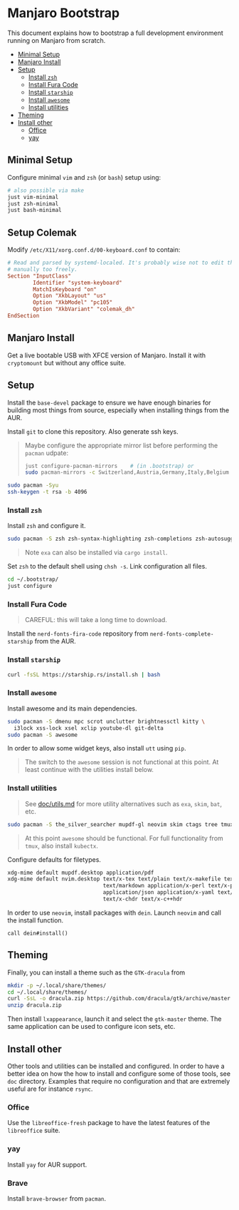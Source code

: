 # Manjaro Bootstrap

This document explains how to bootstrap a full development environment running on Manjaro from
scratch.

* [Minimal Setup](#minimal-setup)
* [Manjaro Install](#manjaro-install)
* [Setup](#setup)
  * [Install `zsh`](#install-`zsh`)
  * [Install Fura Code](#install-fura-code)
  * [Install `starship`](#install-`starship`)
  * [Install `awesome`](#install-`awesome`)
  * [Install utilities](#install-utilities)
* [Theming](#theming)
* [Install other](#install-other)
  * [Office](#office)
  * [yay](#yay)

## Minimal Setup

Configure minimal `vim` and `zsh` (or `bash`) setup using:

```bash
# also possible via make
just vim-minimal
just zsh-minimal
just bash-minimal
```

## Setup Colemak

Modify `/etc/X11/xorg.conf.d/00-keyboard.conf` to contain:

```conf
# Read and parsed by systemd-localed. It's probably wise not to edit this file
# manually too freely.
Section "InputClass"
        Identifier "system-keyboard"
        MatchIsKeyboard "on"
        Option "XkbLayout" "us"
        Option "XkbModel" "pc105"
        Option "XkbVariant" "colemak_dh"
EndSection
```

## Manjaro Install

Get a live bootable USB with XFCE version of Manjaro. Install it with `cryptomount` but without any
office suite.

## Setup

Install the `base-devel` package to ensure we have enough binaries for building most things from
source, especially when installing things from the AUR.

Install `git` to clone this repository. Also generate ssh keys.

> Maybe configure the appropriate mirror list before performing the `pacman` udpate:
>
> ```bash
> just configure-pacman-mirrors    # (in .bootstrap) or
> sudo pacman-mirrors -c Switzerland,Austria,Germany,Italy,Belgium
> ```

```bash
sudo pacman -Syu
ssh-keygen -t rsa -b 4096
```

### Install `zsh`

Install `zsh` and configure it.

```bash
sudo pacman -S zsh zsh-syntax-highlighting zsh-completions zsh-autosuggestions exa ripgrep just
```

> Note `exa` can also be installed via `cargo install`.

Set `zsh` to the default shell using `chsh -s`. Link configuration all files.

```bash
cd ~/.bootstrap/
just configure
```

### Install Fura Code

> CAREFUL: this will take a long time to download.

Install the `nerd-fonts-fira-code` repository from `nerd-fonts-complete-starship` from the AUR.

### Install `starship`

```bash
curl -fsSL https://starship.rs/install.sh | bash
```

### Install `awesome`

Install awesome and its main dependencies.

```bash
sudo pacman -S dmenu mpc scrot unclutter brightnessctl kitty \
  i3lock xss-lock xsel xclip youtube-dl git-delta
sudo pacman -S awesome
```

In order to allow some widget keys, also install `utt` using `pip`.

> The switch to the `awesome` session is not functional at this point. At least continue with the
> utilities install below.

### Install utilities

> See [doc/utils.md](doc/utils.md) for more utility alternatives such as `exa`, `skim`, `bat`, etc.

```bash
sudo pacman -S the_silver_searcher mupdf-gl neovim skim ctags tree tmux
```

> At this point `awesome` should be functional. For full functionality from `tmux`, also install
> `kubectx`.

Configure defaults for filetypes.

```zsh
xdg-mime default mupdf.desktop application/pdf
xdg-mime default nvim.desktop text/x-tex text/plain text/x-makefile text/rust text/x-log \
                              text/markdown application/x-perl text/x-python text/x-java \
                              application/json application/x-yaml text/x-csrc text/x-c++src \
                              text/x-chdr text/x-c++hdr
```


In order to use `neovim`, install packages with `dein`. Launch `neovim` and call the install
function.

```viml
call dein#install()
```

## Theming

Finally, you can install a theme such as the `GTK-dracula` from

```bash
mkdir -p ~/.local/share/themes/
cd ~/.local/share/themes/
curl -SsL -o dracula.zip https://github.com/dracula/gtk/archive/master.zip
unzip dracula.zip
```

Then install `lxappearance`, launch it and select the `gtk-master` theme. The same application can
be used to configure icon sets, etc.


## Install other

Other tools and utilities can be installed and configured. In order to have a better idea on how the
how to install and configure some of those tools, see `doc` directory. Examples that require no
configuration and that are extremely useful are for instance `rsync`.

### Office

Use the `libreoffice-fresh` package to have the latest features of the `libreoffice` suite.

### yay

Install `yay` for AUR support.

### Brave

Install `brave-browser` from `pacman`.
